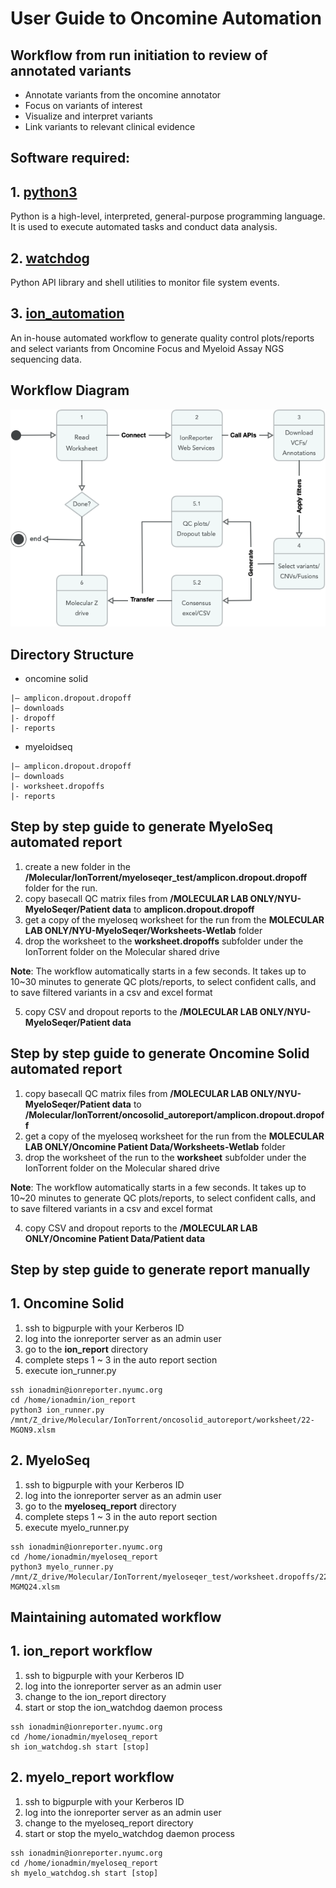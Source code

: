 # User Guide to Oncomine Automation
## Workflow from run initiation to review of annotated variants
* Annotate variants from the oncomine annotator
* Focus on variants of interest
* Visualize and interpret variants
* Link variants to relevant clinical evidence

## Software required:
## 1. [python3](https://www.python.org/download/releases/3.0/)
Python is a high-level, interpreted, general-purpose programming language. It is used to execute automated tasks and conduct data analysis.
## 2. [watchdog](https://pypi.org/project/watchdog/)
Python API library and shell utilities to monitor file system events.
## 3.  [ion_automation](https://github.com/khzhu/ion_automation)
An in-house automated workflow to generate quality control plots/reports and select variants from Oncomine Focus and Myeloid Assay NGS sequencing data.

## Workflow Diagram
![This is a flowchart](https://github.com/khzhu/ion_automation/blob/main/docs/oncomine-workflow.png)

## Directory Structure

- oncomine solid
```
|— amplicon.dropout.dropoff 
|— downloads
|- dropoff
|- reports
```

- myeloidseq
```
|— amplicon.dropout.dropoff 
|— downloads
|- worksheet.dropoffs
|- reports
```

## Step by step guide to generate MyeloSeq automated report

1. create a new folder in the **/Molecular/IonTorrent/myeloseqer_test/amplicon.dropout.dropoff** folder for the run.
2. copy basecall QC matrix files from **/MOLECULAR LAB ONLY/NYU-MyeloSeqer/Patient data** to **amplicon.dropout.dropoff**
3. get a copy of the myeloseq worksheet for the run from the **MOLECULAR LAB ONLY/NYU-MyeloSeqer/Worksheets-Wetlab** folder
4. drop the worksheet to the **worksheet.dropoffs** subfolder under the IonTorrent folder on the Molecular shared drive

**Note**: The workflow automatically starts in a few seconds. It takes up to 10~30 minutes to generate QC plots/reports, 
to select confident calls, and to save filtered variants in a csv and excel format

5. copy CSV and dropout reports to the **/MOLECULAR LAB ONLY/NYU-MyeloSeqer/Patient data**

## Step by step guide to generate Oncomine Solid automated report

1. copy basecall QC matrix files from **/MOLECULAR LAB ONLY/NYU-MyeloSeqer/Patient data** to **/Molecular/IonTorrent/oncosolid_autoreport/amplicon.dropout.dropoff**
2. get a copy of the myeloseq worksheet for the run from the **MOLECULAR LAB ONLY/Oncomine Patient Data/Worksheets-Wetlab** folder
3. drop the worksheet of the run to the **worksheet** subfolder under the IonTorrent folder on the Molecular shared drive

**Note**: The workflow automatically starts in a few seconds. It takes up to 10~20 minutes to generate QC plots/reports, 
to select confident calls, and to save filtered variants in a csv and excel format

4. copy CSV and dropout reports to the **/MOLECULAR LAB ONLY/Oncomine Patient Data/Patient data**

## Step by step guide to generate report manually

## 1. Oncomine Solid

1. ssh to bigpurple with your Kerberos ID
2. log into the ionreporter server as an admin user
3. go to the **ion_report** directory
4. complete steps 1 ~ 3 in the auto report section
5. execute ion_runner.py
```
ssh ionadmin@ionreporter.nyumc.org
cd /home/ionadmin/ion_report
python3 ion_runner.py /mnt/Z_drive/Molecular/IonTorrent/oncosolid_autoreport/worksheet/22-MGON9.xlsm
```

## 2. MyeloSeq

1. ssh to bigpurple with your Kerberos ID
2. log into the ionreporter server as an admin user
3. go to the **myeloseq_report** directory
4. complete steps 1 ~ 3 in the auto report section
5. execute myelo_runner.py
```
ssh ionadmin@ionreporter.nyumc.org
cd /home/ionadmin/myeloseq_report
python3 myelo_runner.py /mnt/Z_drive/Molecular/IonTorrent/myeloseqer_test/worksheet.dropoffs/22-MGMQ24.xlsm
```

## Maintaining automated workflow

## 1. ion_report workflow
1. ssh to bigpurple with your Kerberos ID
2. log into the ionreporter server as an admin user
3. change to the ion_report directory
4. start or stop the ion_watchdog daemon process
```
ssh ionadmin@ionreporter.nyumc.org
cd /home/ionadmin/myeloseq_report
sh ion_watchdog.sh start [stop]
```

## 2. myelo_report workflow
1. ssh to bigpurple with your Kerberos ID
2. log into the ionreporter server as an admin user
3. change to the myeloseq_report directory
4. start or stop the myelo_watchdog daemon process
```
ssh ionadmin@ionreporter.nyumc.org
cd /home/ionadmin/myeloseq_report
sh myelo_watchdog.sh start [stop]
```
